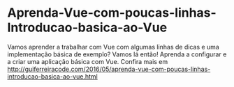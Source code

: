 # Aprenda-Vue-com-poucas-linhas-Introducao-basica-ao-Vue
Vamos aprender a trabalhar com Vue com algumas linhas de dicas e uma implementação básica de exemplo? Vamos lá então! Aprenda a configurar e a criar uma aplicação básica com Vue. Confira mais em http://guiferreiracode.com/2016/05/aprenda-vue-com-poucas-linhas-introducao-basica-ao-vue.html
